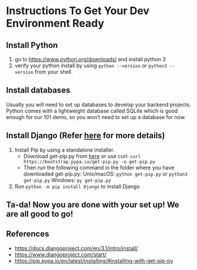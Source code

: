# Instructions To Get Your Dev Environment Ready

## Install Python

1. go to https://www.python.org/downloads/ and install python 3
2. verify your python install by using  `python --version` or `python3 --version` from your shell.

## Install databases
Usually you will need to set up databases to develop your backend projects. Python comes with a lightweight database called SQLite which is good enough for our 101 demo, so you won’t need to set up a database for now.


## Install Django (Refer  [here](https://docs.djangoproject.com/en/3.1/topics/install/#installing-official-release) for more details)
 1. Install Pip by using a standalone installer.  
	 - Download get-pip.py from [here](https://bootstrap.pypa.io/get-pip.py) or use curl:
 `curl https://bootstrap.pypa.io/get-pip.py -o get-pip.py`
	 - Then run the following command in the folder where you have downloaded get-pip.py:
Unix/macOS:  `python get-pip.py` or `python3 get-pip.py`
Windows: `py get-pip.py`
2. Run `python -m pip install Django` to install Django



## Ta-da! Now you are done with your set up! We are all good to go!


## References 
- https://docs.djangoproject.com/en/3.1/intro/install/
- https://www.djangoproject.com/start/
- https://pip.pypa.io/en/latest/installing/#installing-with-get-pip-py
